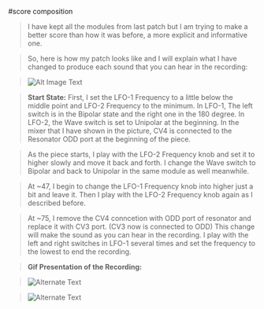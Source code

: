 #score composition

>I have kept all the modules from last patch but I am trying to make a better score than how it was before, a more explicit and informative one.

>So, here is how my patch looks like and I will explain what I have changed to produce each sound that you can hear in the recording:

>![Alt Image Text](https://imgur.com/XTFyHYc.jpg "patch structure")

>**Start State:**
>First, I set the LFO-1 Frequency to a little below the middle point and LFO-2 Frequency to the minimum. In LFO-1, The left switch is in the Bipolar state and the right one in the 180 degree. In LFO-2, the Wave switch is set to Unipolar at the beginning. In the mixer that I have shown in the picture, CV4 is connected to the Resonator ODD port at the beginning of the piece.


>As the piece starts, I play with the LFO-2 Frequency knob and set it to higher slowly and move it back and forth. I change the Wave switch to Bipolar and back to Unipolar in the same module as well meanwhile.

>At ~47, I begin to change the LFO-1 Frequency knob into higher just a bit and leave it. Then I play with the LFO-2 Frequency knob again as I described before.

>At ~75, I remove the CV4 conncetion with ODD port of resonator and replace it with CV3 port. (CV3 now is connected to ODD) This change will make the sound as you can hear in the recording. I play with the left and right switches in LFO-1 several times and set the frequency to the lowest to end the recording.

>**Gif Presentation of the Recording:**

>![Alternate Text](https://imgur.com/SQ8E0KV.gif "Link Title")

>![Alternate Text](https://imgur.com/aicSuFN.gif "Link Title")


